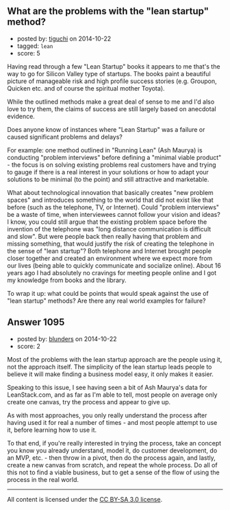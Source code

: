 ## What are the problems with the "lean startup" method?

- posted by: [tiguchi](https://stackexchange.com/users/1590158/tiguchi) on 2014-10-22
- tagged: `lean`
- score: 5

<p>Having read through a few "Lean Startup" books it appears to me that's the way to go for Silicon Valley type of startups. The books paint a beautiful picture of manageable risk and high profile success stories (e.g. Groupon, Quicken etc. and of course the spiritual mother Toyota).</p>

<p>While the outlined methods make a great deal of sense to me and I'd also love to try them, the claims of success are still largely based on anecdotal evidence.</p>

<p>Does anyone know of instances where "Lean Startup" was a failure or caused significant problems and delays?</p>

<p>For example: one method outlined in "Running Lean" (Ash Maurya) is conducting "problem interviews" before defining a "minimal viable product" - the focus is on solving existing problems real customers have and trying to gauge if there is a real interest in your solutions or how to adapt your solutions to be minimal (to the point) and still attractive and marketable.</p>

<p>What about technological innovation that basically creates "new problem spaces" and introduces something to the world that did not exist like that before (such as the telephone, TV, or Internet). Could "problem interviews" be a waste of time, when interviewees cannot follow your vision and ideas? I know, you could still argue that the existing problem space before the invention of the telephone was "long distance communication is difficult and slow". But were people back then really having that problem and missing something, that would justify the risk of creating the telephone in the sense of "lean startup"? Both telephone and Internet brought people closer together and created an environment where we expect more from our lives (being able to quickly communicate and socialize online). About 16 years ago I had absolutely no cravings for meeting people online and I got my knowledge from books and the library.</p>

<p>To wrap it up: what could be points that would speak against the use of "lean startup" methods? Are there any real world examples for failure?</p>



## Answer 1095

- posted by: [blunders](https://stackexchange.com/users/216182/blunders) on 2014-10-22
- score: 2

<p>Most of the problems with the lean startup approach are the people using it, not the approach itself. The simplicity of the lean startup leads people to believe it will make finding a business model easy, it only makes it easier. </p>

<p>Speaking to this issue, I see having seen a bit of Ash Maurya's data for LeanStack.com, and as far as I'm able to tell, most people on average only create one canvas, try the process and appear to give up.</p>

<p>As with most approaches, you only really understand the process after having used it for real a number of times - and most people attempt to use it, before learning how to use it.</p>

<p>To that end, if you're really interested in trying the process, take an concept you know you already understand, model it, do customer development, do an MVP, etc. - then throw in a pivot, then do the process again, and lastly, create a new canvas from scratch, and repeat the whole process. Do all of this not to find a viable business, but to get a sense of the flow of using the process in the real world.</p>




---

All content is licensed under the [CC BY-SA 3.0 license](https://creativecommons.org/licenses/by-sa/3.0/).
